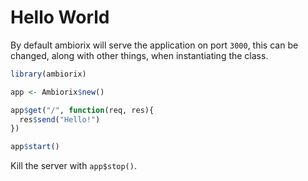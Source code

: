 # Hello World

By default ambiorix will serve the application on port `3000`, this can be changed, along with other things, when instantiating the class.

``` r
library(ambiorix)

app <- Ambiorix$new()

app$get("/", function(req, res){
  res$send("Hello!")
})

app$start()
```

Kill the server with `app$stop()`.
